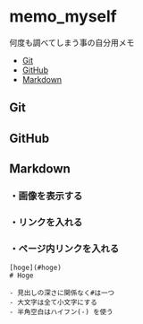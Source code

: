 # memo_myself

何度も調べてしまう事の自分用メモ 

- [Git](#git)  
- [GitHub](#github)
- [Markdown](#markdown)
  
## Git
  

## GitHub  


## Markdown

### ・画像を表示する

### ・リンクを入れる

### ・ページ内リンクを入れる

```
[hoge](#hoge)
# Hoge

- 見出しの深さに関係なく#は一つ
- 大文字は全て小文字にする
- 半角空白はハイフン(-) を使う

```
